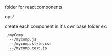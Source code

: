 folder for react components

ops! 

  create each component in it's own base folder ex:
   ``` 
    /myComp
     --/mycomp.js
     --/mycomp.style.css
     --/mycomp.test.js
    ```